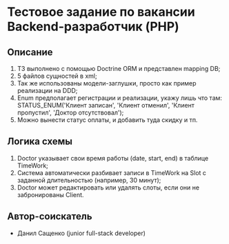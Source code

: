 # Тестовое задание по вакансии Backend-разработчик (PHP)

## Описание
1. ТЗ выполнено с помощью Doctrine ORM и представлен mapping DB;
2. 5 файлов сущностей в xml;
3. Так же использованы модели-заглушки, просто как пример реализации на DDD;
4. Enum предполагает регистрации и реализации, укажу лишь что там: STATUS_ENUM('Клиент записан', 'Клиент отменил', 'Клиент пропустил', 'Доктор отсутствовал');
5. Можно вынести статус оплаты, и добавить туда скидку и тп.

## Логика схемы
1. Doctor указывает свои время работы (date, start, end) в таблице TimeWork;
2. Система автоматически разбивает записи в TimeWork на Slot с заданной длительностью (например, 30 минут);
3. Doctor может редактировать или удалять слоты, если они не забронированы Client.

## Автор-соискатель
- Данил Сащенко (junior full-stack developer)